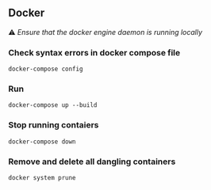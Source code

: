 ## Docker

:warning: *Ensure that the docker engine daemon is running locally*

### Check syntax errors in docker compose file

`docker-compose config`

### Run

`docker-compose up --build`

### Stop running contaiers

`docker-compose down`

### Remove and delete all dangling containers

`docker system prune`
